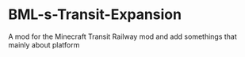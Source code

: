 # BML-s-Transit-Expansion
A mod for the Minecraft Transit Railway mod and add somethings that mainly about platform
